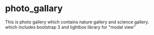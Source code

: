 # photo_gallary
This is photo gallery which contains nature gallery and science gallery. 
which includes bootstrap 3 and lightbox library for "modal view"
